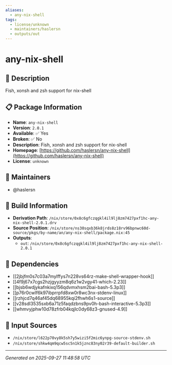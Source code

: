 ```yaml
---
aliases:
  - any-nix-shell
tags:
  - license/unknown
  - maintainers/haslersn
  - outputs/out
---
```


# any-nix-shell

## 📝 Description

Fish, xonsh and zsh support for nix-shell

## 📋 Package Information

- **Name**: `any-nix-shell`
- **Version**: `2.0.1`
- **Available**: ✅ Yes
- **Broken**: ✅ No
- **Description**: Fish, xonsh and zsh support for nix-shell
- **Homepage**: [https://github.com/haslersn/any-nix-shell](https://github.com/haslersn/any-nix-shell)
- **License**: `unknown`
## 👥 Maintainers

- @haslersn


## 🔧 Build Information

- **Derivation Path**: `/nix/store/0x8c6gfczqgkl4il9lj8zm7427pxf1hc-any-nix-shell-2.0.1.drv`
- **Source Position**: `/nix/store/ns30sqxb36k8jrds8z18rv96bpnwc60d-source/pkgs/by-name/an/any-nix-shell/package.nix:45`
- **Outputs**:
  - `out`:  `/nix/store/0x8c6gfczqgkl4il9lj8zm7427pxf1hc-any-nix-shell-2.0.1`

## 🔗 Dependencies

- [[2jbjfm0s7c03a7mylffys7n228vs64rz-make-shell-wrapper-hook]]
- [[4f9j67x7cgs2hzjgyyzm8q6z1w2vgy41-which-2.23]]
- [[bjsb6wdjykafnkixq156qdvmxhsm2bai-bash-5.3p3]]
- [[p76r0cwlf6k97ibprrpfd8xw0r8wc3nx-stdenv-linux]]
- [[rzhjcd7q46af45dq68955kqi2fhwh6s1-source]]
- [[v28sdl3535sxb6a71z5faqdzbns9pv0h-bash-interactive-5.3p3]]
- [[whmvyjphw10d78zfrb04kqjlc0dy68z3-gnused-4.9]]

## 📁 Input Sources

- `/nix/store/l622p70vy8k5sh7y5wizi5f2mic6ynpg-source-stdenv.sh`
- `/nix/store/shkw4qm9qcw5sc5n1k5jznc83ny02r39-default-builder.sh`

---
*Generated on 2025-09-27 11:48:58 UTC*
